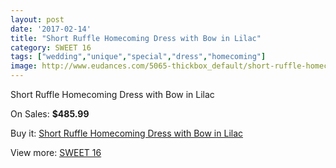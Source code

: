 ```yaml
---
layout: post
date: '2017-02-14'
title: "Short Ruffle Homecoming Dress with Bow in Lilac"
category: SWEET 16
tags: ["wedding","unique","special","dress","homecoming"]
image: http://www.eudances.com/5065-thickbox_default/short-ruffle-homecoming-dress-with-bow-in-lilac.jpg
---
```

Short Ruffle Homecoming Dress with Bow in Lilac

On Sales: **$485.99**
<a href="https://www.eudances.com/en/sweet-16/1713-short-ruffle-homecoming-dress-with-bow-in-lilac.html"><amp-img layout="responsive" width="600" height="600" src="//www.eudances.com/5065-thickbox_default/short-ruffle-homecoming-dress-with-bow-in-lilac.jpg" alt="Short Ruffle Homecoming Dress with Bow in Lilac 0" /></a>
<a href="https://www.eudances.com/en/sweet-16/1713-short-ruffle-homecoming-dress-with-bow-in-lilac.html"><amp-img layout="responsive" width="600" height="600" src="//www.eudances.com/5067-thickbox_default/short-ruffle-homecoming-dress-with-bow-in-lilac.jpg" alt="Short Ruffle Homecoming Dress with Bow in Lilac 1" /></a>
<a href="https://www.eudances.com/en/sweet-16/1713-short-ruffle-homecoming-dress-with-bow-in-lilac.html"><amp-img layout="responsive" width="600" height="600" src="//www.eudances.com/5066-thickbox_default/short-ruffle-homecoming-dress-with-bow-in-lilac.jpg" alt="Short Ruffle Homecoming Dress with Bow in Lilac 2" /></a>

Buy it: [Short Ruffle Homecoming Dress with Bow in Lilac](https://www.eudances.com/en/sweet-16/1713-short-ruffle-homecoming-dress-with-bow-in-lilac.html "Short Ruffle Homecoming Dress with Bow in Lilac")

View more: [SWEET 16](https://www.eudances.com/en/18-sweet-16 "SWEET 16")